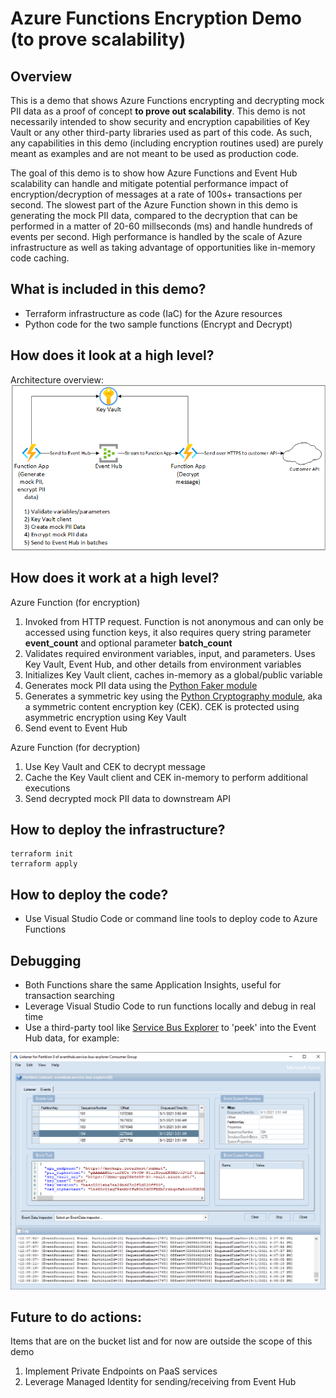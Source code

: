 # Azure Functions Encryption Demo (to prove scalability)

## Overview

This is a demo that shows Azure Functions encrypting and decrypting mock PII data as a proof of concept **to prove out scalability**. This demo is not necessarily intended to show security and encryption capabilities of Key Vault or any other third-party libraries used as part of this code. As such, any capabilities in this demo (including encryption routines used) are purely meant as examples and are not meant to be used as production code.

The goal of this demo is to show how Azure Functions and Event Hub scalability can handle and mitigate potential performance impact of encryption/decryption of messages at a rate of 100s+ transactions per second. The slowest part of the Azure Function shown in this demo is generating the mock PII data, compared to the decryption that can be performed in a matter of 20-60 millseconds (ms) and handle hundreds of events per second. High performance is handled by the scale of Azure infrastructure as well as taking advantage of opportunities like in-memory code caching.

## What is included in this demo?
* Terraform infrastructure as code (IaC) for the Azure resources
* Python code for the two sample functions (Encrypt and Decrypt)


## How does it look at a high level?
Architecture overview:
![architecture-overview](architecture-overview.png)

## How does it work at a high level?

Azure Function (for encryption)
1. Invoked from HTTP request. Function is not anonymous and can only be accessed using function keys, it also requires query string parameter **event_count** and optional parameter **batch_count**
2. Validates required environment variables, input, and parameters. Uses Key Vault, Event Hub, and other details from environment variables
3. Initializes Key Vault client, caches in-memory as a global/public variable
4. Generates mock PII data using the [Python Faker module](https://pypi.org/project/Faker/)
5. Generates a symmetric key using the [Python Cryptography module](https://pypi.org/project/cryptography/), aka a symmetric content encryption key (CEK). CEK is protected using asymmetric encryption using Key Vault
6. Send event to Event Hub

Azure Function (for decryption)
1. Use Key Vault and CEK to decrypt message
2. Cache the Key Vault client and CEK in-memory to perform additional executions
3. Send decrypted mock PII data to downstream API

## How to deploy the infrastructure?
````
terraform init
terraform apply
````

## How to deploy the code?
* Use Visual Studio Code or command line tools to deploy code to Azure Functions


## Debugging
* Both Functions share the same Application Insights, useful for transaction searching
* Leverage Visual Studio Code to run functions locally and debug in real time
* Use a third-party tool like [Service Bus Explorer](https://github.com/paolosalvatori/ServiceBusExplorer) to 'peek' into the Event Hub data, for example:

![service-bus-explorer](service-bus-explorer.png)

## Future to do actions:
Items that are on the bucket list and for now are outside the scope of this demo
1. Implement Private Endpoints on PaaS services
2. Leverage Managed Identity for sending/receiving from Event Hub
